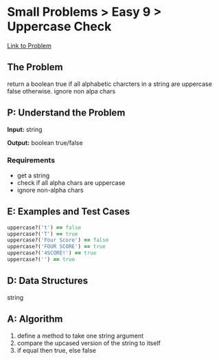 # Small Problems > Easy 9 > Uppercase Check

[Link to Problem](https://launchschool.com/exercises/77884ef5)

## The Problem

return a boolean true if all alphabetic charcters in a string are uppercase false otherwise. ignore non alpa chars

## P: Understand the Problem

**Input:** string

**Output:** boolean true/false

### Requirements

- get a string
- check if all alpha chars are uppercase
- ignore non-alpha chars


## E: Examples and Test Cases

```ruby
uppercase?('t') == false
uppercase?('T') == true
uppercase?('Four Score') == false
uppercase?('FOUR SCORE') == true
uppercase?('4SCORE!') == true
uppercase?('') == true
```

## D: Data Structures

string

## A: Algorithm

1. define a method to take one string argument
1. compare the upcased version of the string to itself
1. if equal then true, else false
